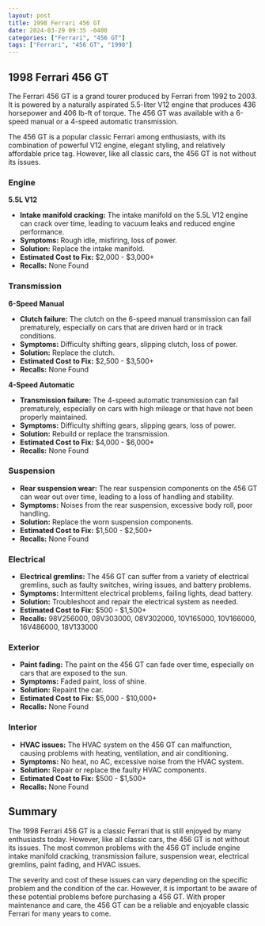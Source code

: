 ```yaml
---
layout: post
title: 1998 Ferrari 456 GT
date: 2024-03-29 09:35 -0400
categories: ["Ferrari", "456 GT"]
tags: ["Ferrari", "456 GT", "1998"]
---
```

## 1998 Ferrari 456 GT

The Ferrari 456 GT is a grand tourer produced by Ferrari from 1992 to 2003. It is powered by a naturally aspirated 5.5-liter V12 engine that produces 436 horsepower and 406 lb-ft of torque. The 456 GT was available with a 6-speed manual or a 4-speed automatic transmission.

The 456 GT is a popular classic Ferrari among enthusiasts, with its combination of powerful V12 engine, elegant styling, and relatively affordable price tag. However, like all classic cars, the 456 GT is not without its issues.

### Engine

**5.5L V12**

* **Intake manifold cracking:** The intake manifold on the 5.5L V12 engine can crack over time, leading to vacuum leaks and reduced engine performance.
* **Symptoms:** Rough idle, misfiring, loss of power.
* **Solution:** Replace the intake manifold.
* **Estimated Cost to Fix:** $2,000 - $3,000+
* **Recalls:** None Found

### Transmission

**6-Speed Manual**

* **Clutch failure:** The clutch on the 6-speed manual transmission can fail prematurely, especially on cars that are driven hard or in track conditions.
* **Symptoms:** Difficulty shifting gears, slipping clutch, loss of power.
* **Solution:** Replace the clutch.
* **Estimated Cost to Fix:** $2,500 - $3,500+
* **Recalls:** None Found

**4-Speed Automatic**

* **Transmission failure:** The 4-speed automatic transmission can fail prematurely, especially on cars with high mileage or that have not been properly maintained.
* **Symptoms:** Difficulty shifting gears, slipping gears, loss of power.
* **Solution:** Rebuild or replace the transmission.
* **Estimated Cost to Fix:** $4,000 - $6,000+
* **Recalls:** None Found

### Suspension

* **Rear suspension wear:** The rear suspension components on the 456 GT can wear out over time, leading to a loss of handling and stability.
* **Symptoms:** Noises from the rear suspension, excessive body roll, poor handling.
* **Solution:** Replace the worn suspension components.
* **Estimated Cost to Fix:** $1,500 - $2,500+
* **Recalls:** None Found

### Electrical

* **Electrical gremlins:** The 456 GT can suffer from a variety of electrical gremlins, such as faulty switches, wiring issues, and battery problems.
* **Symptoms:** Intermittent electrical problems, failing lights, dead battery.
* **Solution:** Troubleshoot and repair the electrical system as needed.
* **Estimated Cost to Fix:** $500 - $1,500+
* **Recalls:** 98V256000, 08V303000, 08V302000, 10V165000, 10V166000, 16V486000, 18V133000

### Exterior

* **Paint fading:** The paint on the 456 GT can fade over time, especially on cars that are exposed to the sun.
* **Symptoms:** Faded paint, loss of shine.
* **Solution:** Repaint the car.
* **Estimated Cost to Fix:** $5,000 - $10,000+
* **Recalls:** None Found

### Interior

* **HVAC issues:** The HVAC system on the 456 GT can malfunction, causing problems with heating, ventilation, and air conditioning.
* **Symptoms:** No heat, no AC, excessive noise from the HVAC system.
* **Solution:** Repair or replace the faulty HVAC components.
* **Estimated Cost to Fix:** $500 - $1,500+
* **Recalls:** None Found

## Summary

The 1998 Ferrari 456 GT is a classic Ferrari that is still enjoyed by many enthusiasts today. However, like all classic cars, the 456 GT is not without its issues. The most common problems with the 456 GT include engine intake manifold cracking, transmission failure, suspension wear, electrical gremlins, paint fading, and HVAC issues.

The severity and cost of these issues can vary depending on the specific problem and the condition of the car. However, it is important to be aware of these potential problems before purchasing a 456 GT. With proper maintenance and care, the 456 GT can be a reliable and enjoyable classic Ferrari for many years to come.
